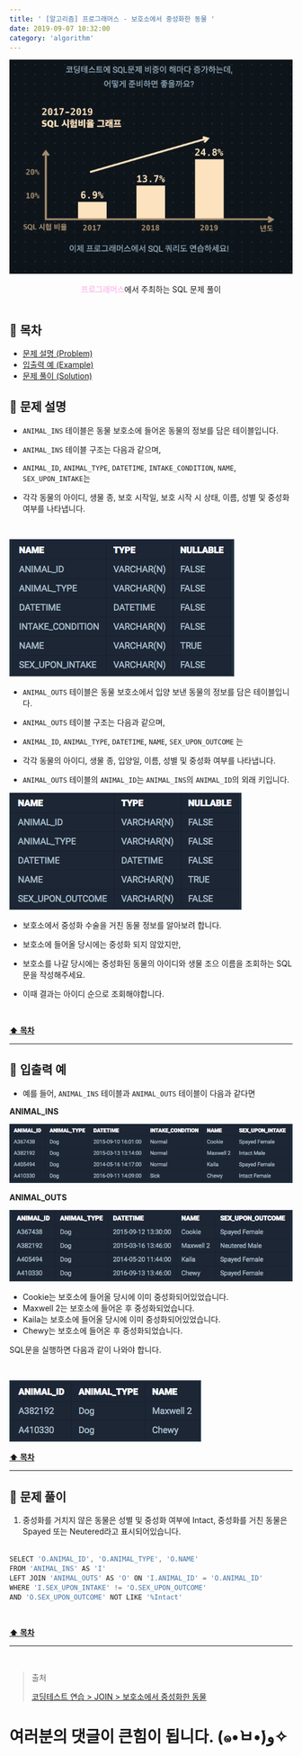 ```yaml
---
title: ' [알고리즘] 프로그래머스 - 보호소에서 중성화한 동물 '
date: 2019-09-07 10:32:00
category: 'algorithm'
---
```


![](../../../../../assets/algorithm/programmers/sql/programmers.sql.logo.png)

<center><strong style="color:#fbc2eb">프로그래머스</strong>에서 주최하는 SQL 문제 풀이</center>

<br />

## **💎 목차**
  * [문제 설명 (Problem)](#-문제-설명)
  * [입출력 예 (Example)](#-입출력-예)
  * [문제 풀이 (Solution)](#-문제-풀이)

## **📕 문제 설명**

- `ANIMAL_INS` 테이블은 동물 보호소에 들어온 동물의 정보를 담은 테이블입니다.

- `ANIMAL_INS` 테이블 구조는 다음과 같으며,

- `ANIMAL_ID`, `ANIMAL_TYPE`, `DATETIME`, `INTAKE_CONDITION`, `NAME`, `SEX_UPON_INTAKE`는

- 각각 동물의 아이디, 생물 종, 보호 시작일, 보호 시작 시 상태, 이름, 성별 및 중성화 여부를 나타냅니다.

<br />

![](../../../../../assets/algorithm/programmers/sql/programmers.sql.table.png)
<br />

- `ANIMAL_OUTS` 테이블은 동물 보호소에서 입양 보낸 동물의 정보를 담은 테이블입니다. 

- `ANIMAL_OUTS` 테이블 구조는 다음과 같으며, 

- `ANIMAL_ID`, `ANIMAL_TYPE`, `DATETIME`, `NAME`, `SEX_UPON_OUTCOME` 는 

- 각각 동물의 아이디, 생물 종, 입양일, 이름, 성별 및 중성화 여부를 나타냅니다. 

- `ANIMAL_OUTS` 테이블의 `ANIMAL_ID`는 `ANIMAL_INS`의 `ANIMAL_ID`의 외래 키입니다.

![](../../../../../assets/algorithm/programmers/sql/programmers.sql.table.2.png)
<br />

- 보호소에서 중성화 수술을 거친 동물 정보를 알아보려 합니다.

- 보호소에 들어올 당시에는 중성화 되지 않았지만,

- 보호소를 나갈 당시에는 중성화된 동물의 아이디와 생물 조으 이름을 조회하는 SQL문을 작성해주세요.

- 이때 결과는 아이디 순으로 조회해야합니다.

<br />

**[⬆ 목차](#-목차)**

---

## **📙 입출력 예**

- 예를 들어, `ANIMAL_INS` 테이블과 `ANIMAL_OUTS` 테이블이 다음과 같다면

__ANIMAL_INS__

![](../../../../../assets/algorithm/programmers/sql/programmers.sql.12-1.example.png)
<br />

__ANIMAL_OUTS__

![](../../../../../assets/algorithm/programmers/sql/programmers.sql.12-2.example.png)
<br />

- Cookie는 보호소에 들어올 당시에 이미 중성화되어있었습니다.
- Maxwell 2는 보호소에 들어온 후 중성화되었습니다.
- Kaila는 보호소에 들어올 당시에 이미 중성화되어있었습니다.
- Chewy는 보호소에 들어온 후 중성화되었습니다.

SQL문을 실행하면 다음과 같이 나와야 합니다.

<br />

![](../../../../../assets/algorithm/programmers/sql/programmers.sql.12-3.example.png)
<br />

**[⬆ 목차](#-목차)**

---

## **📘 문제 풀이**

1. 중성화를 거치지 않은 동물은 성별 및 중성화 여부에 Intact, 중성화를 거친 동물은 Spayed 또는 Neutered라고 표시되어있습니다.

```js

SELECT 'O.ANIMAL_ID', 'O.ANIMAL_TYPE', 'O.NAME'
FROM 'ANIMAL_INS' AS 'I'
LEFT JOIN 'ANIMAL_OUTS' AS 'O' ON 'I.ANIMAL_ID' = 'O.ANIMAL_ID'
WHERE 'I.SEX_UPON_INTAKE' != 'O.SEX_UPON_OUTCOME'
AND 'O.SEX_UPON_OUTCOME' NOT LIKE '%Intact'

```

<br />

**[⬆ 목차](#-목차)**

---

<br />

> 출처
>
> <a href="https://programmers.co.kr/learn/courses/30/lessons/59045" target="_blank">코딩테스트 연습 > JOIN > 보호소에서 중성화한 동물</a>

# 여러분의 댓글이 큰힘이 됩니다. (๑•̀ㅂ•́)و✧
